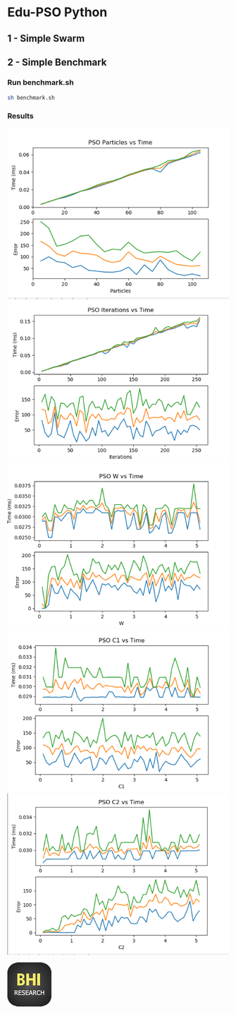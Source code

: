 # Edu-PSO Python



## 1 - Simple Swarm

## 2 - Simple Benchmark


### Run benchmark.sh
```sh
sh benchmark.sh
```

###  Results

![Bechmark Graph](https://raw.githubusercontent.com/BHI-Research/Edu-PSO/master/1-Python/Figures/fig1.PNG)
![Bechmark Graph](https://raw.githubusercontent.com/BHI-Research/Edu-PSO/master/1-Python/Figures/fig2.PNG)
![Bechmark Graph](https://raw.githubusercontent.com/BHI-Research/Edu-PSO/master/1-Python/Figures/fig3.PNG)
![Bechmark Graph](https://raw.githubusercontent.com/BHI-Research/Edu-PSO/master/1-Python/Figures/fig4.PNG)
![Bechmark Graph](https://raw.githubusercontent.com/BHI-Research/Edu-PSO/master/1-Python/Figures/fig5.PNG)





[![BHI|Research Group](https://github.com/BHI-Research/Edu-PSO/blob/master/DEMO/logoBHI.png?raw=true)](https://bhi-research.github.io/)

